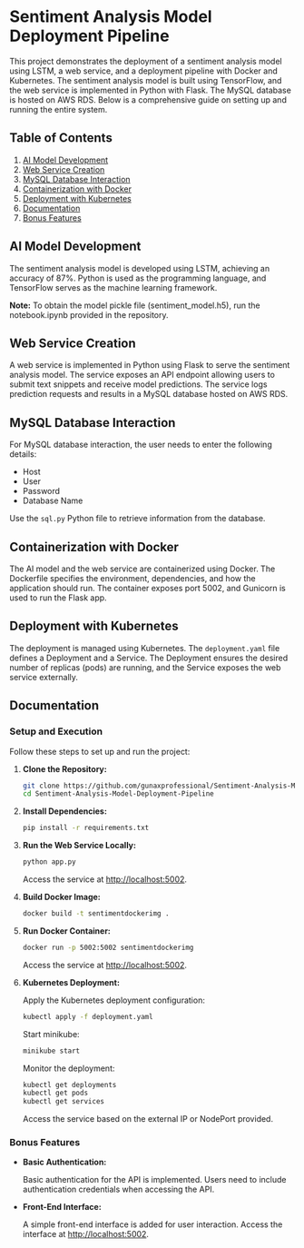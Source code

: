 # Sentiment Analysis Model Deployment Pipeline

This project demonstrates the deployment of a sentiment analysis model using LSTM, a web service, and a deployment pipeline with Docker and Kubernetes. The sentiment analysis model is built using TensorFlow, and the web service is implemented in Python with Flask. The MySQL database is hosted on AWS RDS. Below is a comprehensive guide on setting up and running the entire system.

## Table of Contents

1. [AI Model Development](#ai-model-development)
2. [Web Service Creation](#web-service-creation)
3. [MySQL Database Interaction](#mysql-database-interaction)
4. [Containerization with Docker](#containerization-with-docker)
5. [Deployment with Kubernetes](#deployment-with-kubernetes)
6. [Documentation](#documentation)
7. [Bonus Features](#bonus-features)

## AI Model Development

The sentiment analysis model is developed using LSTM, achieving an accuracy of 87%. Python is used as the programming language, and TensorFlow serves as the machine learning framework.

**Note:** To obtain the model pickle file (sentiment_model.h5), run the notebook.ipynb provided in the repository.



## Web Service Creation

A web service is implemented in Python using Flask to serve the sentiment analysis model. The service exposes an API endpoint allowing users to submit text snippets and receive model predictions. The service logs prediction requests and results in a MySQL database hosted on AWS RDS.

## MySQL Database Interaction

For MySQL database interaction, the user needs to enter the following details:

- Host
- User
- Password
- Database Name

Use the `sql.py` Python file to retrieve information from the database.


## Containerization with Docker

The AI model and the web service are containerized using Docker. The Dockerfile specifies the environment, dependencies, and how the application should run. The container exposes port 5002, and Gunicorn is used to run the Flask app.

## Deployment with Kubernetes

The deployment is managed using Kubernetes. The `deployment.yaml` file defines a Deployment and a Service. The Deployment ensures the desired number of replicas (pods) are running, and the Service exposes the web service externally.

## Documentation

### Setup and Execution

Follow these steps to set up and run the project:

1. **Clone the Repository:**

   ```bash
   git clone https://github.com/gunaxprofessional/Sentiment-Analysis-Model-Deployment-Pipeline.git
   cd Sentiment-Analysis-Model-Deployment-Pipeline
   ```

2. **Install Dependencies:**

   ```bash
   pip install -r requirements.txt
   ```

3. **Run the Web Service Locally:**

   ```bash
   python app.py
   ```

   Access the service at [http://localhost:5002](http://localhost:5002).

4. **Build Docker Image:**

   ```bash
   docker build -t sentimentdockerimg .
   ```

5. **Run Docker Container:**

   ```bash
   docker run -p 5002:5002 sentimentdockerimg
   ```

   Access the service at [http://localhost:5002](http://localhost:5002).

6. **Kubernetes Deployment:**

   Apply the Kubernetes deployment configuration:

   ```bash
   kubectl apply -f deployment.yaml
   ```
    Start minikube:

     ```bash
     minikube start
     ```
     Monitor the deployment:
  
     ```bash
     kubectl get deployments
     kubectl get pods
     kubectl get services
     ```

   Access the service based on the external IP or NodePort provided.

### Bonus Features

- **Basic Authentication:**

  Basic authentication for the API is implemented. Users need to include authentication credentials when accessing the API.

- **Front-End Interface:**

  A simple front-end interface is added for user interaction. Access the interface at [http://localhost:5002](http://localhost:5002).
